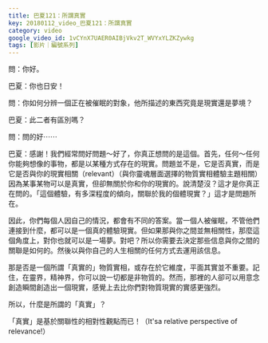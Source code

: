 ```yaml
---
title: 巴夏121：所謂真實
key: 20180112_video_巴夏121：所謂真實
category: video
google_video_id: 1vCYnX7UAER0AIBjVkv2T_WVYxYLZKZywkg
tags: [影片｜編號系列]
---
```


問：你好。

巴夏：你也日安！

問：你如何分辨一個正在被催眠的對象，他所描述的東西究竟是現實還是夢境？

巴夏：此二者有區別嗎？

問：問的好⋯⋯

巴夏：感謝！我們經常問好問題～好了，你真正想問的是這個。首先，任何～任何你能夠想像的事物，都是以某種方式存在的現實。問題並不是，它是否真實，而是它是否與你的現實相關（relevant）（與你靈魂層面選擇的物質實相體驗主題相關）因為某事某物可以是真實，但卻無關於你和你的現實的。說清楚沒？這才是你真正在問的。「這個體驗，有多深程度的傾向，關聯於我的個體現實？」這才是問題所在。

因此，你們每個人因自己的情況，都會有不同的答案。當一個人被催眠，不管他們連接到什麼，都可以是一個真的體驗現實。但如果那與你之間並無相關性，那麼這個角度上，對你也就可以是一場夢。對吧？所以你需要去決定那些信息與你之間的關聯是如何的。然後以與你自己的人生相關的任何方式去運用該信息。

那是否是一個所謂「真實的」物質實相，或存在於它維度，平面其實並不重要。記住，在靈界，精神界，你可以說一切都是非物質的。然而，那裡的人卻可以用意念創造瞬間創造出一個現實，感覺上去比你們對物質現實的實感更強烈。

所以，什麼是所謂的「真實」？

「真實」是基於關聯性的相對性觀點而已！（It'sa relative perspective of relevance!）
